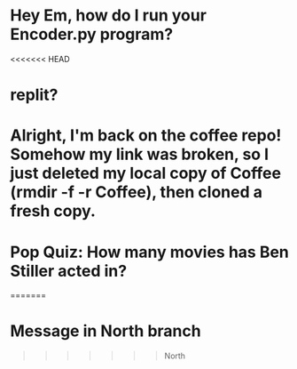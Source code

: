 # Hey Em, how do I run your Encoder.py program?
<<<<<<< HEAD
# replit?

# Alright, I'm back on the coffee repo! Somehow my link was broken, so I just deleted my local copy of Coffee (rmdir -f -r Coffee), then cloned a fresh copy.

# Pop Quiz: How many movies has Ben Stiller acted in?
=======

# Message in North branch
>>>>>>> North
